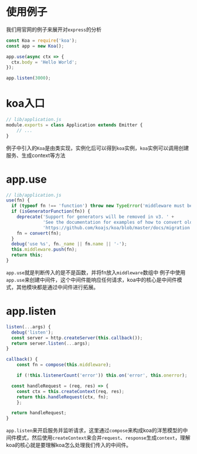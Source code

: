 # 使用例子

我们用官网的例子来展开对`express`的分析
```js
const Koa = require('koa');
const app = new Koa();

app.use(async ctx => {
  ctx.body = 'Hello World';
});

app.listen(3000);
```

# koa入口

```js
// lib/application.js
module.exports = class Application extends Emitter {
	// ...
}
```
例子中引入的`Koa`是由类实现，实例化后可以得到`koa`实例，`koa`实例可以调用创建服务、生成context等方法

# app.use

```js
// lib/application.js
use(fn) {
  if (typeof fn !== 'function') throw new TypeError('middleware must be a function!');
  if (isGeneratorFunction(fn)) {
    deprecate('Support for generators will be removed in v3. ' +
              'See the documentation for examples of how to convert old middleware ' +
              'https://github.com/koajs/koa/blob/master/docs/migration.md');
    fn = convert(fn);
  }
  debug('use %s', fn._name || fn.name || '-');
  this.middleware.push(fn);
  return this;
}
```

`app.use`就是判断传入的是不是函数，并将fn放入`middleware`数组中
例子中使用`app.use`来创建中间件，这个中间件能响应任何请求，koa中的核心是中间件模式，其他模块都是通过中间件进行拓展。

# app.listen

```js
listen(...args) {
  debug('listen');
  const server = http.createServer(this.callback());
  return server.listen(...args);
}

callback() {
	const fn = compose(this.middleware);

	if (!this.listenerCount('error')) this.on('error', this.onerror);

  const handleRequest = (req, res) => {
    const ctx = this.createContext(req, res);
    return this.handleRequest(ctx, fn);
	};

  return handleRequest;
}
```
`app.listen`来开启服务并监听请求，这里通过`compose`来构成koa的洋葱模型的中间件模式，然后使用`createContext`来合并`request`、`response`生成`context`，理解koa的核心就是要理解koa怎么处理我们传入的中间件。
